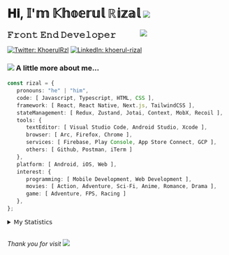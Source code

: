 <h1> 𝐇𝐢, 𝕀'𝕞 𝕂𝕙𝕠𝕖𝕣𝕦𝕝 ℝ𝕚𝕫𝕒𝕝 <img src="https://media.giphy.com/media/mGcNjsfWAjY5AEZNw6/giphy.gif" width="50"></h1>
<img align='right' src="https://media.giphy.com/media/v1.Y2lkPTc5MGI3NjExOWI2ajR2NGJubzBsZHFuaHMwajRrcDNsNXJwOG8yb3F0NjhkNXF4OSZlcD12MV9pbnRlcm5hbF9naWZfYnlfaWQmY3Q9cw/fkZukR450RQ1qnGaq9/giphy.gif" width="200">
<strong style="font-size:20px;">𝙵𝚛𝚘𝚗𝚝 𝙴𝚗𝚍 𝙳𝚎𝚟𝚎𝚕𝚘𝚙𝚎𝚛</strong>
</p></em>

[![Twitter: KhoerulRzl](https://img.shields.io/twitter/follow/KhoerulRzl?style=social)](https://twitter.com/KhoerulRzl)
[![LinkedIn: khoerul-rizal](https://img.shields.io/badge/khoerul--rizal-blue?style=flat-square&logo=Linkedin&logoColor=white&link=https://www.linkedin.com/in/khoerul-rizal/)](https://www.linkedin.com/in/khoerul-rizal/)

### <img src="https://media.giphy.com/media/VgCDAzcKvsR6OM0uWg/giphy.gif" width="50"> A little more about me...

```typescript
const rizal = {
   pronouns: "he" | "him",
   code: [ Javascript, Typescript, HTML, CSS ],
   framework: [ React, React Native, Next.js, TailwindCSS ],
   stateManagement: [ Redux, Zustand, Jotai, Context, MobX, Recoil ],
   tools: {
      textEditor: [ Visual Studio Code, Android Studio, Xcode ],
      browser: [ Arc, Firefox, Chrome ],
      services: [ Firebase, Play Console, App Store Connect, GCP ],
      others: [ Github, Postman, iTerm ]
   },
   platform: [ Android, iOS, Web ],
   interest: {
      programming: [ Mobile Development, Web Development ],
      movies: [ Action, Adventure, Sci-Fi, Anime, Romance, Drama ],
      game: [ Adventure, FPS, Racing ]
   },
};
```

<details>
  <summary>𝖬𝗒 𝖲𝗍𝖺𝗍𝗂𝗌𝗍𝗂𝖼𝗌</summary><br/>
   
<!--START_SECTION:waka-->
![Code Time](http://img.shields.io/badge/Code%20Time-645%20hrs%203%20mins-blue)

![Profile Views](http://img.shields.io/badge/Profile%20Views-0-blue)

**🐱 My GitHub Data** 

> 📦 166.4 kB Used in GitHub's Storage 
 > 
> 🏆 1,115 Contributions in the Year 2024
 > 
> 💼 Opted to Hire
 > 
> 📜 31 Public Repositories 
 > 
> 🔑 8 Private Repositories 
 > 
**I'm an Early 🐤** 

```text
🌞 Morning                11158 commits       █████████░░░░░░░░░░░░░░░░   35.01 % 
🌆 Daytime                13969 commits       ███████████░░░░░░░░░░░░░░   43.83 % 
🌃 Evening                6602 commits        █████░░░░░░░░░░░░░░░░░░░░   20.72 % 
🌙 Night                  140 commits         ░░░░░░░░░░░░░░░░░░░░░░░░░   00.44 % 
```
📅 **I'm Most Productive on Tuesday** 

```text
Monday                   6267 commits        █████░░░░░░░░░░░░░░░░░░░░   19.66 % 
Tuesday                  7115 commits        ██████░░░░░░░░░░░░░░░░░░░   22.33 % 
Wednesday                5284 commits        ████░░░░░░░░░░░░░░░░░░░░░   16.58 % 
Thursday                 6145 commits        █████░░░░░░░░░░░░░░░░░░░░   19.28 % 
Friday                   4680 commits        ████░░░░░░░░░░░░░░░░░░░░░   14.69 % 
Saturday                 1046 commits        █░░░░░░░░░░░░░░░░░░░░░░░░   03.28 % 
Sunday                   1332 commits        █░░░░░░░░░░░░░░░░░░░░░░░░   04.18 % 
```


📊 **This Week I Spent My Time On** 

```text
🕑︎ Time Zone: Asia/Jakarta

💬 Programming Languages: 
TypeScript               31 hrs 47 mins      █████████████░░░░░░░░░░░░   52.79 % 
Other                    13 hrs 34 mins      ██████░░░░░░░░░░░░░░░░░░░   22.54 % 
JavaScript               9 hrs 9 mins        ████░░░░░░░░░░░░░░░░░░░░░   15.21 % 
Figma Design             2 hrs 21 mins       █░░░░░░░░░░░░░░░░░░░░░░░░   03.91 % 
JSON                     1 hr 2 mins         ░░░░░░░░░░░░░░░░░░░░░░░░░   01.72 % 

🔥 Editors: 
VS Code                  43 hrs 38 mins      ██████████████████░░░░░░░   72.46 % 
Slack                    10 hrs 32 mins      ████░░░░░░░░░░░░░░░░░░░░░   17.50 % 
Figma                    2 hrs 21 mins       █░░░░░░░░░░░░░░░░░░░░░░░░   03.91 % 
Terminal                 1 hr 29 mins        █░░░░░░░░░░░░░░░░░░░░░░░░   02.48 % 
iTerm2                   29 mins             ░░░░░░░░░░░░░░░░░░░░░░░░░   00.81 % 

💻 Operating System: 
Mac                      60 hrs 13 mins      █████████████████████████   100.00 % 
```

**I Mostly Code in JavaScript** 

```text
JavaScript               42 repos            █████████████████░░░░░░░░   67.74 % 
TypeScript               13 repos            █████░░░░░░░░░░░░░░░░░░░░   20.97 % 
Go                       2 repos             █░░░░░░░░░░░░░░░░░░░░░░░░   03.23 % 
Jupyter Notebook         1 repo              ░░░░░░░░░░░░░░░░░░░░░░░░░   01.61 % 
Java                     1 repo              ░░░░░░░░░░░░░░░░░░░░░░░░░   01.61 % 
```



**Timeline**

![Lines of Code chart](https://raw.githubusercontent.com/khoerulrizal/khoerulrizal/main/assets/bar_graph.png)


 Last Updated on 27/07/2024 00:44:03 UTC
<!--END_SECTION:waka-->
</details>
<br/>

<em>Thank you for visit</em> <img src="https://media.giphy.com/media/v1.Y2lkPTc5MGI3NjExcHdvNm1qZWtjaGw0ZjdwM3Z3NnY2dHlueTVuODBta2FiY20wM2YybSZlcD12MV9pbnRlcm5hbF9naWZfYnlfaWQmY3Q9cw/tV25tpdKqdFa9x81k2/giphy.gif" width="40">
